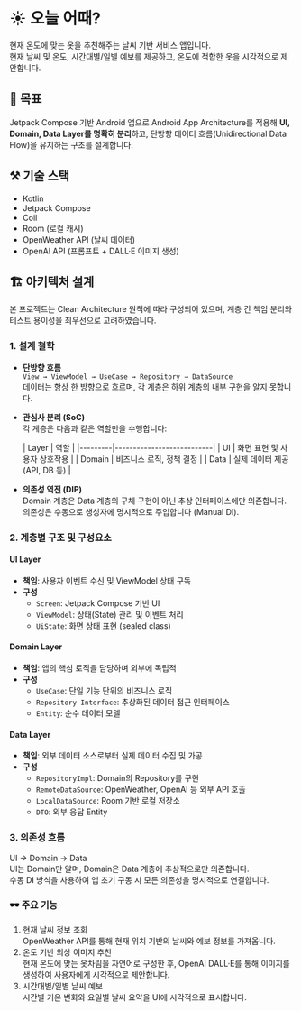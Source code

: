 # ☀️ 오늘 어때?
현재 온도에 맞는 옷을 추천해주는 날씨 기반 서비스 앱입니다.  
현재 날씨 및 온도, 시간대별/일별 예보를 제공하고, 온도에 적합한 옷을 시각적으로 제안합니다.


## 🚀 목표
Jetpack Compose 기반 Android 앱으로 Android App Architecture를 적용해 **UI, Domain, Data Layer를 명확히 분리**하고, 단방향 데이터 흐름(Unidirectional Data Flow)을 유지하는 구조를 설계합니다.

## ⚒️ 기술 스택
- Kotlin
- Jetpack Compose
- Coil
- Room (로컬 캐시)
- OpenWeather API (날씨 데이터)
- OpenAI API (프롬프트 + DALL·E 이미지 생성)


## 🏗️ 아키텍처 설계
본 프로젝트는 Clean Architecture 원칙에 따라 구성되어 있으며, 계층 간 책임 분리와 테스트 용이성을 최우선으로 고려하였습니다.

### 1. 설계 철학
- **단방향 흐름**  
  `View → ViewModel → UseCase → Repository → DataSource`  
  데이터는 항상 한 방향으로 흐르며, 각 계층은 하위 계층의 내부 구현을 알지 못합니다.

- **관심사 분리 (SoC)**  
  각 계층은 다음과 같은 역할만을 수행합니다:

  | Layer   | 역할                      |
        |---------|---------------------------|
  | UI      | 화면 표현 및 사용자 상호작용 |
  | Domain  | 비즈니스 로직, 정책 결정     |
  | Data    | 실제 데이터 제공 (API, DB 등) |

- **의존성 역전 (DIP)**  
  Domain 계층은 Data 계층의 구체 구현이 아닌 추상 인터페이스에만 의존합니다.  
  의존성은 수동으로 생성자에 명시적으로 주입합니다 (Manual DI).


### 2. 계층별 구조 및 구성요소
#### UI Layer
- **책임**: 사용자 이벤트 수신 및 ViewModel 상태 구독
- **구성**
    - `Screen`: Jetpack Compose 기반 UI
    - `ViewModel`: 상태(State) 관리 및 이벤트 처리
    - `UiState`: 화면 상태 표현 (sealed class)

#### Domain Layer
- **책임**: 앱의 핵심 로직을 담당하며 외부에 독립적
- **구성**
    - `UseCase`: 단일 기능 단위의 비즈니스 로직
    - `Repository Interface`: 추상화된 데이터 접근 인터페이스
    - `Entity`: 순수 데이터 모델

#### Data Layer
- **책임**: 외부 데이터 소스로부터 실제 데이터 수집 및 가공
- **구성**
    - `RepositoryImpl`: Domain의 Repository를 구현
    - `RemoteDataSource`: OpenWeather, OpenAI 등 외부 API 호출
    - `LocalDataSource`: Room 기반 로컬 저장소
    - `DTO`: 외부 응답 Entity


### 3. 의존성 흐름
UI → Domain → Data  
UI는 Domain만 알며, Domain은 Data 계층에 추상적으로만 의존합니다.  
수동 DI 방식을 사용하여 앱 초기 구동 시 모든 의존성을 명시적으로 연결합니다.

### 🕶️ 주요 기능
1. 현재 날씨 정보 조회  
      OpenWeather API를 통해 현재 위치 기반의 날씨와 예보 정보를 가져옵니다.
2. 온도 기반 의상 이미지 추천  
      현재 온도에 맞는 옷차림을 자연어로 구성한 후, OpenAI DALL·E를 통해 이미지를 생성하여 사용자에게 시각적으로 제안합니다. 
3. 시간대별/일별 날씨 예보  
      시간별 기온 변화와 요일별 날씨 요약을 UI에 시각적으로 표시합니다.
